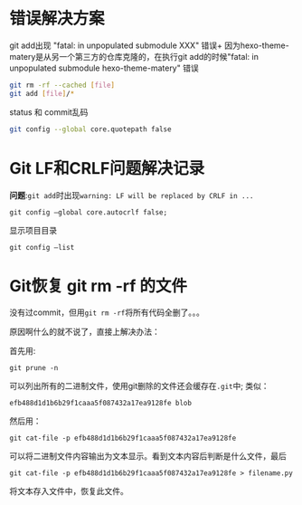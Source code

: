 # 错误解决方案
git add出现 "fatal: in unpopulated submodule XXX" 错误+
因为hexo-theme-matery是从另一个第三方的仓库克隆的，在执行git add的时候"fatal: in unpopulated submodule hexo-theme-matery" 错误

```sh
git rm -rf --cached [file]
git add [file]/*
```

status 和 commit乱码


```sh
git config --global core.quotepath false
```



# Git LF和CRLF问题解决记录

**问题**:`git add`时出现`warning: LF will be replaced by CRLF in ...`

```shell
git config –global core.autocrlf false; 
```



显示项目目录

```shell
git config –list
```

# Git恢复 git rm -rf 的文件

没有过commit，但用`git rm -rf`将所有代码全删了。。。

原因啊什么的就不说了，直接上解决办法：

首先用:

```shell
git prune -n
```

可以列出所有的二进制文件，使用git删除的文件还会缓存在`.git`中;
 类似：

```shell
efb488d1d1b6b29f1caaa5f087432a17ea9128fe blob
```

然后用：

```shell
git cat-file -p efb488d1d1b6b29f1caaa5f087432a17ea9128fe
```

可以将二进制文件内容输出为文本显示。看到文本内容后判断是什么文件，最后

```shell
git cat-file -p efb488d1d1b6b29f1caaa5f087432a17ea9128fe > filename.py
```

将文本存入文件中，恢复此文件。